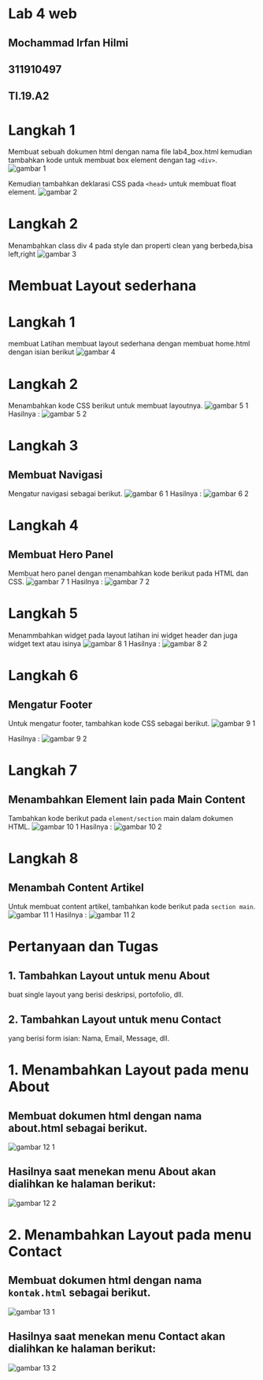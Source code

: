 # Lab 4 web
## Mochammad Irfan Hilmi
## 311910497
## TI.19.A2

# Langkah 1
Membuat sebuah dokumen html dengan nama file lab4_box.html kemudian tambahkan kode untuk membuat box element dengan tag ``<div>``.
![gambar 1](https://user-images.githubusercontent.com/56240221/115367702-a35df980-a1f0-11eb-852f-80575509046d.jpg)

Kemudian tambahkan deklarasi CSS pada ``<head>`` untuk membuat float element.
![gambar 2](https://user-images.githubusercontent.com/56240221/115367641-93461a00-a1f0-11eb-96b9-d13ab346b61e.jpg)

# Langkah 2
Menambahkan class div 4 pada style dan properti clean yang berbeda,bisa left,right
![gambar 3](https://user-images.githubusercontent.com/56240221/115367646-95a87400-a1f0-11eb-9da0-d85cad1a7191.jpg)

# Membuat Layout sederhana
# Langkah 1
membuat Latihan membuat layout sederhana dengan membuat home.html dengan isian berikut
![gambar 4](https://user-images.githubusercontent.com/56240221/115367656-980ace00-a1f0-11eb-86f4-1fbcb7485101.jpg)

# Langkah 2
Menambahkan kode CSS berikut untuk membuat layoutnya.
![gambar 5 1](https://user-images.githubusercontent.com/56240221/115368872-b6bd9480-a1f1-11eb-87f0-921aa79e43bc.jpg)
Hasilnya :
![gambar 5 2](https://user-images.githubusercontent.com/56240221/115368906-c046fc80-a1f1-11eb-8d37-99654d0066d8.jpg)

# Langkah 3
## Membuat Navigasi
Mengatur navigasi sebagai berikut.
![gambar 6 1](https://user-images.githubusercontent.com/56240221/115369065-ecfb1400-a1f1-11eb-9881-3a720f78236e.jpg)
Hasilnya :
![gambar 6 2](https://user-images.githubusercontent.com/56240221/115369073-f08e9b00-a1f1-11eb-8470-c7f61ffa9818.jpg)

# Langkah 4
## Membuat Hero Panel
Membuat hero panel dengan menambahkan kode berikut pada HTML dan CSS.
![gambar 7 1](https://user-images.githubusercontent.com/56240221/115369703-94784680-a1f2-11eb-9f45-ee4bba4cd4c1.jpg)
Hasilnya :
![gambar 7 2](https://user-images.githubusercontent.com/56240221/115369699-9215ec80-a1f2-11eb-8bdc-677a66edbf9e.jpg)

# Langkah 5
Menammbahkan widget pada layout latihan ini widget header dan juga widget text atau isinya
![gambar 8 1](https://user-images.githubusercontent.com/56240221/115370122-f5078380-a1f2-11eb-8a3d-c35010e53ab2.jpg)
Hasilnya : 
![gambar 8 2](https://user-images.githubusercontent.com/56240221/115370137-f8027400-a1f2-11eb-8103-1e064cc44da0.jpg)

# Langkah 6
## Mengatur Footer
Untuk mengatur footer, tambahkan kode CSS sebagai berikut.
![gambar 9 1](https://user-images.githubusercontent.com/56240221/115371597-511ed780-a1f4-11eb-8387-b1553570cb81.jpg)

Hasilnya :
![gambar 9 2](https://user-images.githubusercontent.com/56240221/115371609-52e89b00-a1f4-11eb-9d37-c8b74c0fc50c.jpg)

# Langkah 7
## Menambahkan Element lain pada Main Content
Tambahkan kode berikut pada ``element/section`` main dalam dokumen HTML.
![gambar 10 1](https://user-images.githubusercontent.com/56240221/115371931-9c38ea80-a1f4-11eb-8eb3-1c0fef079b8d.jpg)
Hasilnya :
![gambar 10 2](https://user-images.githubusercontent.com/56240221/115371943-9e9b4480-a1f4-11eb-8f4e-2332fdfc0a73.jpg)

# Langkah 8
## Menambah Content Artikel
Untuk membuat content artikel, tambahkan kode berikut pada ``section main``.
![gambar 11 1](https://user-images.githubusercontent.com/56240221/115372379-05206280-a1f5-11eb-84c4-ce792a362fec.jpg)
Hasilnya :
![gambar 11 2](https://user-images.githubusercontent.com/56240221/115372399-094c8000-a1f5-11eb-8fff-9f53f136096e.jpg)

# Pertanyaan dan Tugas
## 1. Tambahkan Layout untuk menu About
buat single layout yang berisi deskripsi, portofolio, dll.
## 2. Tambahkan Layout untuk menu Contact
yang berisi form isian: Nama, Email, Message, dll.

# 1. Menambahkan Layout pada menu About
## Membuat dokumen html dengan nama about.html sebagai berikut.
![gambar 12 1](https://user-images.githubusercontent.com/56240221/115372778-7102cb00-a1f5-11eb-9cad-1729833f5e08.jpg)
## Hasilnya saat menekan menu About akan dialihkan ke halaman berikut:
![gambar 12 2](https://user-images.githubusercontent.com/56240221/115372789-74965200-a1f5-11eb-968d-d886198e929e.jpg)

# 2. Menambahkan Layout pada menu Contact
## Membuat dokumen html dengan nama ``kontak.html`` sebagai berikut.
![gambar 13 1](https://user-images.githubusercontent.com/56240221/115372824-7cee8d00-a1f5-11eb-98d6-625164f81429.jpg)
## Hasilnya saat menekan menu Contact akan dialihkan ke halaman berikut:
![gambar 13 2](https://user-images.githubusercontent.com/56240221/115372835-7f50e700-a1f5-11eb-99a8-310d75e26f5c.jpg)


